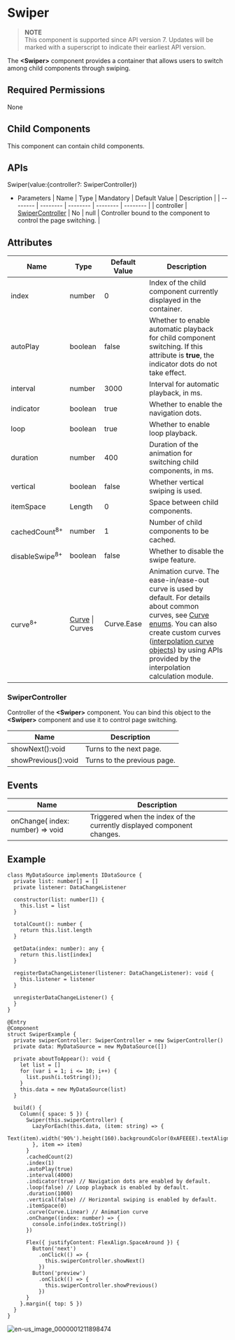 # Swiper


> **NOTE**<br>
> This component is supported since API version 7. Updates will be marked with a superscript to indicate their earliest API version.


The **<Swiper\>** component provides a container that allows users to switch among child components through swiping.


## Required Permissions

None


## Child Components

This component can contain child components.


## APIs

Swiper(value:{controller?: SwiperController})

- Parameters
  | Name | Type | Mandatory | Default Value | Description | 
  | -------- | -------- | -------- | -------- | -------- |
  | controller | [SwiperController](#swipercontroller) | No | null | Controller bound to the component to control the page switching. | 


## Attributes

| Name | Type | Default Value | Description |
| -------- | -------- | -------- | -------- |
| index | number | 0 | Index of the child component currently displayed in the container. |
| autoPlay | boolean | false | Whether to enable automatic playback for child component switching. If this attribute is **true**, the indicator dots do not take effect. |
| interval | number | 3000 | Interval for automatic playback, in ms. |
| indicator | boolean | true | Whether to enable the navigation dots. |
| loop | boolean | true | Whether to enable loop playback. |
| duration | number | 400 | Duration of the animation for switching child components, in ms. |
| vertical | boolean | false | Whether vertical swiping is used. |
| itemSpace | Length | 0 | Space between child components. |
| cachedCount<sup>8+</sup> | number | 1 | Number of child components to be cached. |
| disableSwipe<sup>8+</sup> | boolean | false | Whether to disable the swipe feature. |
| curve<sup>8+</sup> | [Curve](ts-animatorproperty.md) \| Curves | Curve.Ease | Animation curve. The ease-in/ease-out curve is used by default. For details about common curves, see [Curve enums](ts-animatorproperty.md). You can also create custom curves ([interpolation curve objects](ts-interpolation-calculation.md)) by using APIs provided by the interpolation calculation module. |


### SwiperController

Controller of the **<Swiper\>** component. You can bind this object to the **<Swiper\>** component and use it to control page switching.

| Name | Description | 
| -------- | -------- |
| showNext():void | Turns to the next page. | 
| showPrevious():void | Turns to the previous page. | 


## Events

| Name | Description | 
| -------- | -------- |
| onChange( index: number) =&gt; void | Triggered when the index of the currently displayed component changes. | 


## Example


```
class MyDataSource implements IDataSource {
  private list: number[] = []
  private listener: DataChangeListener

  constructor(list: number[]) {
    this.list = list
  }

  totalCount(): number {
    return this.list.length
  }

  getData(index: number): any {
    return this.list[index]
  }

  registerDataChangeListener(listener: DataChangeListener): void {
    this.listener = listener
  }

  unregisterDataChangeListener() {
  }
}

@Entry
@Component
struct SwiperExample {
  private swiperController: SwiperController = new SwiperController()
  private data: MyDataSource = new MyDataSource([])

  private aboutToAppear(): void {
    let list = []
    for (var i = 1; i <= 10; i++) {
      list.push(i.toString());
    }
    this.data = new MyDataSource(list)
  }

  build() {
    Column({ space: 5 }) {
      Swiper(this.swiperController) {
        LazyForEach(this.data, (item: string) => {
          Text(item).width('90%').height(160).backgroundColor(0xAFEEEE).textAlign(TextAlign.Center).fontSize(20)
        }, item => item)
      }
      .cachedCount(2)
      .index(1)
      .autoPlay(true)
      .interval(4000)
      .indicator(true) // Navigation dots are enabled by default.
      .loop(false) // Loop playback is enabled by default.
      .duration(1000)
      .vertical(false) // Horizontal swiping is enabled by default.
      .itemSpace(0)
      .curve(Curve.Linear) // Animation curve
      .onChange((index: number) => {
        console.info(index.toString())
      })

      Flex({ justifyContent: FlexAlign.SpaceAround }) {
        Button('next')
          .onClick(() => {
            this.swiperController.showNext()
          })
        Button('preview')
          .onClick(() => {
            this.swiperController.showPrevious()
          })
      }
    }.margin({ top: 5 })
  }
}
```

![en-us_image_0000001211898474](figures/en-us_image_0000001211898474.gif)
